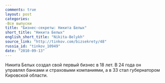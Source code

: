 ```yaml
---
comments: true
layout: post
categories:
-Все выпуски
title: "Бизнес-секреты: Никита Белых"
short_title: "Никита Белых"
english_short_title: "Nikita-Belykh"
source_link: "http://tinkov.com/bizsekrety/48"
russia_id: "tinkov_10949"
date: "2010-09-13"
---
```

Никита Белых создал свой первый бизнес в 18 лет. В 24 года он управлял банками и страховыми компаниями, а в 33 стал губернатором Кировской области.
